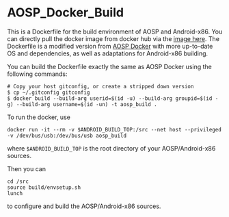 # AOSP_Docker_Build
This is a Dockerfile for the build environment of AOSP and Android-x86. 
You can directly pull the docker image from docker hub via the [image here](https://hub.docker.com/repository/docker/yoda117/aosp_build/). 
The Dockerfile is a modified version from [AOSP Docker](https://android.googlesource.com/platform/build/+/master/tools/docker) with more up-to-date OS and dependencies,
  as well as adaptations for Android-x86 building.
  
You can build the Dockerfile exactly the same as AOSP Docker using the following commands:
```
# Copy your host gitconfig, or create a stripped down version
$ cp ~/.gitconfig gitconfig
$ docker build --build-arg userid=$(id -u) --build-arg groupid=$(id -g) --build-arg username=$(id -un) -t aosp_build .
```
To run the docker, use
```
docker run -it --rm -v $ANDROID_BUILD_TOP:/src --net host --privileged -v /dev/bus/usb:/dev/bus/usb aosp_build
```
where `$ANDROID_BUILD_TOP` is the root directory of your AOSP/Android-x86 sources.

Then you can
```
cd /src
source build/envsetup.sh
lunch
```
to configure and build the AOSP/Android-x86 sources.
